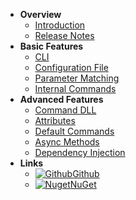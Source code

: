 - **Overview**
  - [Introduction](/)
  - [Release Notes](release-notes.md)
- **Basic Features**
  - [CLI](basic-features/CLI.md)
  - [Configuration File](basic-features/configuration-file.md)
  - [Parameter Matching](basic-features/parameter-matching.md)
  - [Internal Commands](basic-features/internal-commands.md)
- **Advanced Features**
  - [Command DLL](advanced-features/command-dll.md)
  - [Attributes](advanced-features/attributes.md)
  - [Default Commands](advanced-features/default-commands.md)
  - [Async Methods](advanced-features/async-methods.md)
  - [Dependency Injection](advanced-features/dependency-injection.md)
- **Links**
  <!-- find more icons at https://icongr.am/simple -->
  - [![Github](https://icongram.jgog.in/simple/github.svg?color=808080&size=16)Github](https://github.com/li-rongcheng/CoreCmd)
  - [![Nuget](https://icongr.am/simple/nuget.svg?size=16&color=808080)NuGet](https://www.nuget.org/packages/CoreCmd)